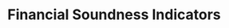 ---
actual_indicator_available: null
actual_indicator_available_description: null
comments_and_limitations: null
computation_units: null
data_non_statistical: true
date_metadata_updated: null
date_of_national_source_publication: null
disaggregation_categories: null
disaggregation_geography: null
goal_meta_link: http://unstats.un.org/sdgs/files/metadata-compilation/Metadata-Goal-10.pdf
graph: null
graph_title: Financial Soundness Indicators
graph_type: null
has_metadata: false
indicator: 10.5.1
indicator_definition: ''
indicator_name: Financial Soundness Indicators
indicator_sort_order: 10-05-01
indicator_variable: null
international_and_national_references: null
layout: indicator
method_of_computation: ''
national_geographical_coverage: United States
periodicity: null
permalink: /10-5-1/
published: false
rationale_interpretation: ''
reporting_status: notstarted
scheduled_update_by_SDG_team: null
scheduled_update_by_national_source: null
sdg_goal: 10
source_active_1: true
source_agency_staff_email_1: null
source_agency_staff_name_1: null
source_agency_survey_dataset_1: null
source_notes_1: null
source_title_1: null
source_url_1: null
target: Improve the regulation and monitoring of global financial markets and institutions
  and strengthen the implementation of such regulations.
target_id: '10.5'
time_period: null
title: Financial Soundness Indicators
un_custodial_agency: IMF
un_designated_tier: '3'
variable_description: null
variable_notes: null
---